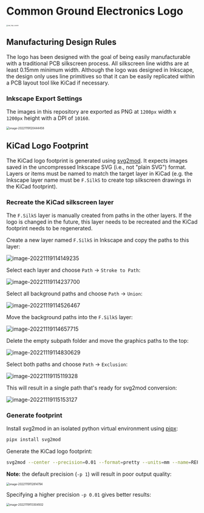 # Common Ground Electronics Logo

<img src="cge_logo_square.png" alt="cge_logo_square" style="zoom:25%;" />

## Manufacturing Design Rules

The logo has been designed with the goal of being easily manufacturable with a traditional PCB silkscreen process.  All silkscreen line widths are at least 0.15mm minimum width. Although the logo was designed in Inkscape, the design only uses line primitives so that it can be easily replicated within a PCB layout tool like KiCad if necessary.

### Inkscape Export Settings

The images in this repository are exported as PNG at `1200px` width x `1200px` height with a DPI of `10160`.

<img src="README.assets/image-20221119120444458.png" alt="image-20221119120444458" style="zoom:50%;" />

## KiCad Logo Footprint

The KiCad logo footprint is generated using [svg2mod](https://github.com/svg2mod/svg2mod). It expects images saved in the uncompressed Inkscape SVG (i.e., not "plain SVG") format. Layers or items must be named to match the target layer in KiCad (e.g. the Inkscape layer name must be `F.SilkS` to create top silkscreen drawings in the KiCad footprint).

### Recreate the KiCad silkscreen layer

The `F.SilkS` layer is manually created from paths in the other layers.  If the logo is changed in the future, this layer needs to be recreated and the KiCad footprint needs to be regenerated.

Create a new layer named `F.SilkS` in Inkscape and copy the paths to this layer:

![image-20221119114149235](README.assets/image-20221119114149235.png)

Select each layer and choose `Path` → `Stroke to Path`:

![image-20221119114237700](README.assets/image-20221119114237700.png)

Select all background paths and choose `Path` → `Union`:

![image-20221119114526467](README.assets/image-20221119114526467.png)

Move the background paths into the `F.SilkS` layer:

![image-20221119114657715](README.assets/image-20221119114657715.png)

Delete the empty subpath folder and move the graphics paths to the top:

![image-20221119114830629](README.assets/image-20221119114830629.png)

Select both paths and choose `Path` → `Exclusion`:

![image-20221119115119328](README.assets/image-20221119115119328.png)

This will result in a single path that's ready for svg2mod conversion:

![image-20221119115153127](README.assets/image-20221119115153127.png)

### Generate footprint

Install svg2mod in an isolated python virtual environment using [pipx](https://pypa.github.io/pipx/):

```bash
pipx install svg2mod
```

Generate the KiCad logo footprint:

```bash
svg2mod --center --precision=0.01 --format=pretty --units=mm --name=REF** --value=LOGO_CGE_3X3MM_SILKSCREEN --input-file=cge_logo_3x3mm.svg --output-file=CGE_LOGO.pretty/LOGO_CGE_3X3MM_SILKSCREEN.kicad_mod
```

**Note:** the default precision (`-p 1`) will result in poor output quality:

<img src="README.assets/image-20221119112814794.png" alt="image-20221119112814794" style="zoom:50%;" />

Specifying a higher precision `-p 0.01` gives better results:

<img src="README.assets/image-20221119113304502.png" alt="image-20221119113304502" style="zoom:50%;" />

